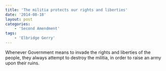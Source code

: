 ```yaml
---
title: 'The militia protects our rights and liberties'
date: '2014-08-18'
layout: post
categories:
    - 'Second Amendment'
tags:
    - 'Elbridge Gerry'
---
```


Whenever Government means to invade the rights and liberties of the people, they always attempt to destroy the militia, in order to raise an army upon their ruins.